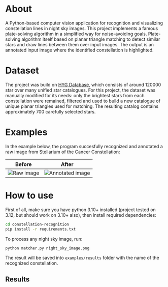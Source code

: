 # About

A Python-based computer vision application for recognition and visualizing constellation lines in night sky images.
This project implements a famous plate-solving algorithm in a simplified way for noise-avoiding goals. Plate-solving algorithm itself based on planar triangle matching to detect similar stars and draw lines between them over input images. The output is an annotated input image where the identified constellation is highlighted.

# Dataset


The project was build on [HYG Database](https://codeberg.org/astronexus/hyg), which consists of around 120000 star over many unified star catalogues. 
For this project, the dataset was manually modified for its needs: only the brightest stars from each constellation were remained, filtered and used to build a new catalogue of unique planar triangles used for matching. The resulting catalog contains approximately 700 carefully selected stars. 

# Examples


In the example below, the program succesfully recognized and annotated a raw image from Stellarium of the Cancer Constellation:

| Before | After |
|--------|-------|
| ![Raw image](examples/image1.png) | ![Annotated image](examples/cnc.jpg) |

# How to use


First of all, make sure you have python 3.10+ installed (project tested on 3.12, but should work on 3.10+ also), then install required dependencies:

```bash
cd constellation-recognition
pip install -r requirements.txt
```

To process any night sky image, run:

```bash
python matcher.py night_sky_image.png
```

The result will be saved into `examples/results` folder with the name of the recognized constellation.

## Results


